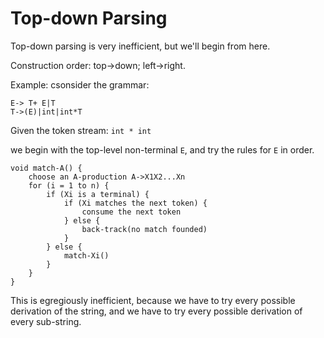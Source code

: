 # Top-down Parsing

Top-down parsing is very inefficient, but we'll begin from here.

Construction order: top->down; left->right.

Example: csonsider the grammar:
```
E-> T+ E|T
T->(E)|int|int*T
```

Given the token stream: `int * int`

we begin with the top-level non-terminal `E`, and try the rules for `E` in order.

```
void match-A() {
    choose an A-production A->X1X2...Xn
    for (i = 1 to n) {
        if (Xi is a terminal) {
            if (Xi matches the next token) {
                consume the next token
            } else {
                back-track(no match founded)
            }
        } else {
            match-Xi()
        }
    }
}
```

This is egregiously inefficient, because we have to try every possible derivation of the string, and we have to try every possible derivation of every sub-string.